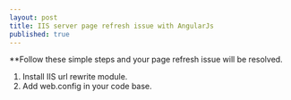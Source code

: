 ```yaml
---
layout: post
title: IIS server page refresh issue with AngularJs
published: true
---
```


**Follow these simple steps and your page refresh issue will be resolved.

  1. Install IIS url rewrite module.
  2. Add web.config in your code base.

 



